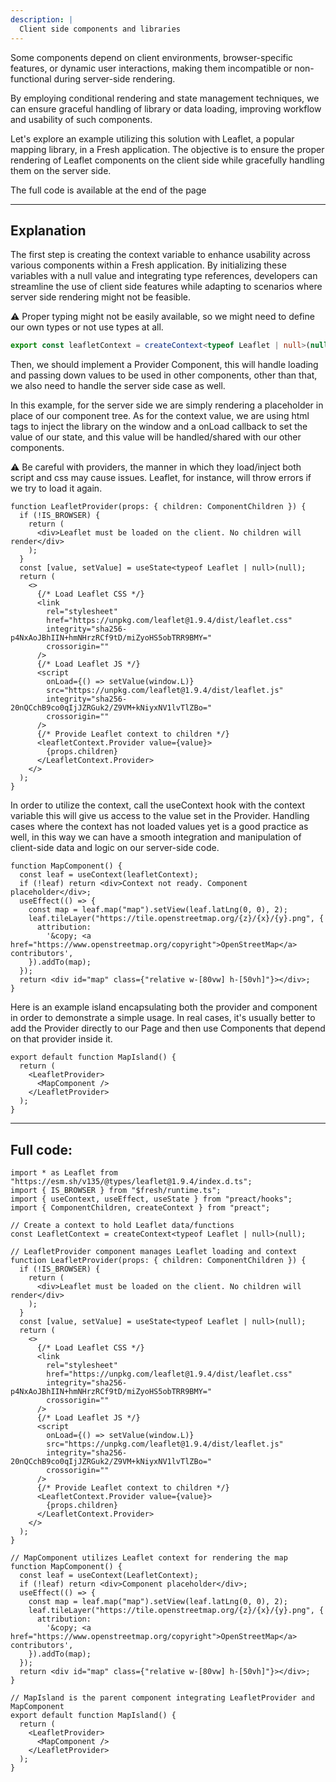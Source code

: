 ```yaml
---
description: |
  Client side components and libraries
---
```


Some components depend on client environments, browser-specific features, or
dynamic user interactions, making them incompatible or non-functional during
server-side rendering.

By employing conditional rendering and state management techniques, we can
ensure graceful handling of library or data loading, improving workflow and
usability of such components.

Let's explore an example utilizing this solution with Leaflet, a popular mapping
library, in a Fresh application. The objective is to ensure the proper rendering
of Leaflet components on the client side while gracefully handling them on the
server side.

The full code is available at the end of the page

---

## Explanation

The first step is creating the context variable to enhance usability across
various components within a Fresh application. By initializing these variables
with a null value and integrating type references, developers can streamline the
use of client side features while adapting to scenarios where server side
rendering might not be feasible.

:warning: Proper typing might not be easily available, so we might need to
define our own types or not use types at all.

```ts
export const leafletContext = createContext<typeof Leaflet | null>(null);
```

Then, we should implement a Provider Component, this will handle loading and
passing down values to be used in other components, other than that, we also
need to handle the server side case as well.

In this example, for the server side we are simply rendering a placeholder in
place of our component tree. As for the context value, we are using html tags to
inject the library on the window and a onLoad callback to set the value of our
state, and this value will be handled/shared with our other components.

:warning: Be careful with providers, the manner in which they load/inject both
script and css may cause issues. Leaflet, for instance, will throw errors if we
try to load it again.

```tsx
function LeafletProvider(props: { children: ComponentChildren }) {
  if (!IS_BROWSER) {
    return (
      <div>Leaflet must be loaded on the client. No children will render</div>
    );
  }
  const [value, setValue] = useState<typeof Leaflet | null>(null);
  return (
    <>
      {/* Load Leaflet CSS */}
      <link
        rel="stylesheet"
        href="https://unpkg.com/leaflet@1.9.4/dist/leaflet.css"
        integrity="sha256-p4NxAoJBhIIN+hmNHrzRCf9tD/miZyoHS5obTRR9BMY="
        crossorigin=""
      />
      {/* Load Leaflet JS */}
      <script
        onLoad={() => setValue(window.L)}
        src="https://unpkg.com/leaflet@1.9.4/dist/leaflet.js"
        integrity="sha256-20nQCchB9co0qIjJZRGuk2/Z9VM+kNiyxNV1lvTlZBo="
        crossorigin=""
      />
      {/* Provide Leaflet context to children */}
      <leafletContext.Provider value={value}>
        {props.children}
      </LeafletContext.Provider>
    </>
  );
}
```

In order to utilize the context, call the useContext hook with the context
variable this will give us access to the value set in the Provider. Handling
cases where the context has not loaded values yet is a good practice as well, in
this way we can have a smooth integration and manipulation of client-side data
and logic on our server-side code.

```tsx
function MapComponent() {
  const leaf = useContext(leafletContext);
  if (!leaf) return <div>Context not ready. Component placeholder</div>;
  useEffect(() => {
    const map = leaf.map("map").setView(leaf.latLng(0, 0), 2);
    leaf.tileLayer("https://tile.openstreetmap.org/{z}/{x}/{y}.png", {
      attribution:
        '&copy; <a href="https://www.openstreetmap.org/copyright">OpenStreetMap</a> contributors',
    }).addTo(map);
  });
  return <div id="map" class={"relative w-[80vw] h-[50vh]"}></div>;
}
```

Here is an example island encapsulating both the provider and component in order
to demonstrate a simple usage. In real cases, it's usually better to add the
Provider directly to our Page and then use Components that depend on that
provider inside it.

```tsx
export default function MapIsland() {
  return (
    <LeafletProvider>
      <MapComponent />
    </LeafletProvider>
  );
}
```

---

## Full code:

```tsx MapIsland.tsx
import * as Leaflet from "https://esm.sh/v135/@types/leaflet@1.9.4/index.d.ts";
import { IS_BROWSER } from "$fresh/runtime.ts";
import { useContext, useEffect, useState } from "preact/hooks";
import { ComponentChildren, createContext } from "preact";

// Create a context to hold Leaflet data/functions
const LeafletContext = createContext<typeof Leaflet | null>(null);

// LeafletProvider component manages Leaflet loading and context
function LeafletProvider(props: { children: ComponentChildren }) {
  if (!IS_BROWSER) {
    return (
      <div>Leaflet must be loaded on the client. No children will render</div>
    );
  }
  const [value, setValue] = useState<typeof Leaflet | null>(null);
  return (
    <>
      {/* Load Leaflet CSS */}
      <link
        rel="stylesheet"
        href="https://unpkg.com/leaflet@1.9.4/dist/leaflet.css"
        integrity="sha256-p4NxAoJBhIIN+hmNHrzRCf9tD/miZyoHS5obTRR9BMY="
        crossorigin=""
      />
      {/* Load Leaflet JS */}
      <script
        onLoad={() => setValue(window.L)}
        src="https://unpkg.com/leaflet@1.9.4/dist/leaflet.js"
        integrity="sha256-20nQCchB9co0qIjJZRGuk2/Z9VM+kNiyxNV1lvTlZBo="
        crossorigin=""
      />
      {/* Provide Leaflet context to children */}
      <LeafletContext.Provider value={value}>
        {props.children}
      </LeafletContext.Provider>
    </>
  );
}

// MapComponent utilizes Leaflet context for rendering the map
function MapComponent() {
  const leaf = useContext(LeafletContext);
  if (!leaf) return <div>Component placeholder</div>;
  useEffect(() => {
    const map = leaf.map("map").setView(leaf.latLng(0, 0), 2);
    leaf.tileLayer("https://tile.openstreetmap.org/{z}/{x}/{y}.png", {
      attribution:
        '&copy; <a href="https://www.openstreetmap.org/copyright">OpenStreetMap</a> contributors',
    }).addTo(map);
  });
  return <div id="map" class={"relative w-[80vw] h-[50vh]"}></div>;
}

// MapIsland is the parent component integrating LeafletProvider and MapComponent
export default function MapIsland() {
  return (
    <LeafletProvider>
      <MapComponent />
    </LeafletProvider>
  );
}
```
